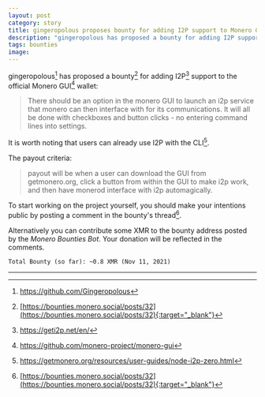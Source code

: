 ```yaml
---
layout: post
category: story
title: gingeropolous proposes bounty for adding I2P support to Monero GUI wallet
description: "gingeropolous has proposed a bounty for adding I2P support to the official Monero GUI wallet."
tags: bounties
image: 
---
```


gingeropolous[^1] has proposed a bounty[^2] for adding I2P[^3] support to the official Monero GUI[^4] wallet:

> There should be an option in the monero GUI to launch an i2p service that monero can then interface with for its communications. It will all be done with checkboxes and button clicks - no entering command lines into settings.

It is worth noting that users can already use I2P with the CLI[^5].

The payout criteria:

> payout will be when a user can download the GUI from getmonero.org, click a button from within the GUI to make i2p work, and then have monerod interface with i2p automagically.

To start working on the project yourself, you should make your intentions public by posting a comment in the bounty's thread[^2].

Alternatively you can contribute some XMR to the bounty address posted by the *Monero Bounties Bot*. Your donation will be reflected in the comments.

```
Total Bounty (so far): ~0.8 XMR (Nov 11, 2021)
```

---

[^1]: https://github.com/Gingeropolous
[^2]: [https://bounties.monero.social/posts/32](https://bounties.monero.social/posts/32){:target="_blank"}
[^3]: https://geti2p.net/en/
[^4]: https://github.com/monero-project/monero-gui
[^5]: https://getmonero.org/resources/user-guides/node-i2p-zero.html

